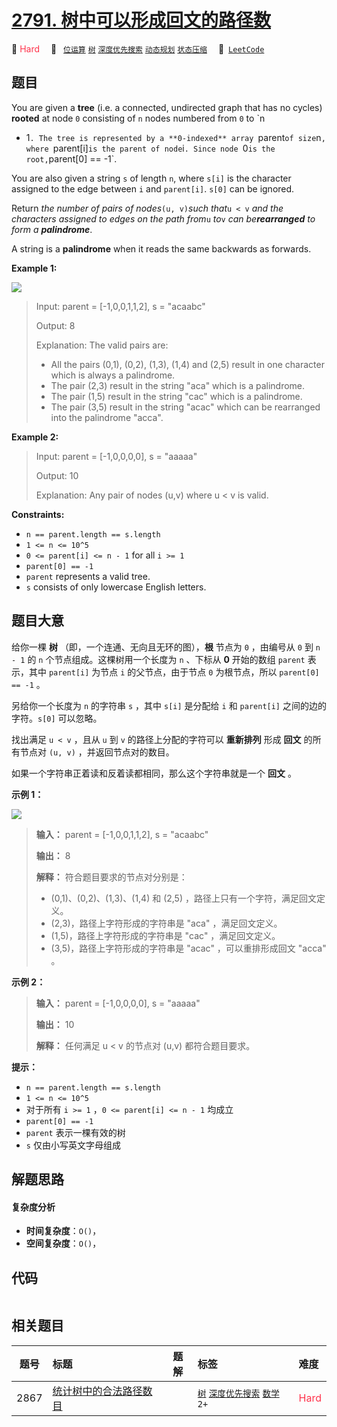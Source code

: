 # [2791. 树中可以形成回文的路径数](https://leetcode.com/problems/count-paths-that-can-form-a-palindrome-in-a-tree)

🔴 <font color=#ff334b>Hard</font>&emsp; 🔖&ensp; [`位运算`](/tag/bit-manipulation.md) [`树`](/tag/tree.md) [`深度优先搜索`](/tag/depth-first-search.md) [`动态规划`](/tag/dynamic-programming.md) [`状态压缩`](/tag/bitmask.md)&emsp; 🔗&ensp;[`LeetCode`](https://leetcode.com/problems/count-paths-that-can-form-a-palindrome-in-a-tree)

## 题目

You are given a **tree** (i.e. a connected, undirected graph that has no
cycles) **rooted** at node `0` consisting of `n` nodes numbered from `0` to `n
- 1`. The tree is represented by a **0-indexed** array `parent` of size `n`,
where `parent[i]` is the parent of node `i`. Since node `0` is the root,
`parent[0] == -1`.

You are also given a string `s` of length `n`, where `s[i]` is the character
assigned to the edge between `i` and `parent[i]`. `s[0]` can be ignored.

Return _the number of pairs of nodes_`(u, v)`_such that_`u < v` _and the
characters assigned to edges on the path from_`u` _to_`v` _can
be**rearranged** to form a **palindrome**_.

A string is a **palindrome** when it reads the same backwards as forwards.



**Example 1:**

![](https://assets.leetcode.com/uploads/2023/07/15/treedrawio-8drawio.png)

> Input: parent = [-1,0,0,1,1,2], s = "acaabc"
> 
> Output: 8
> 
> Explanation: The valid pairs are:
> - All the pairs (0,1), (0,2), (1,3), (1,4) and (2,5) result in one character which is always a palindrome.
> - The pair (2,3) result in the string "aca" which is a palindrome.
> - The pair (1,5) result in the string "cac" which is a palindrome.
> - The pair (3,5) result in the string "acac" which can be rearranged into the palindrome "acca".

**Example 2:**

> Input: parent = [-1,0,0,0,0], s = "aaaaa"
> 
> Output: 10
> 
> Explanation: Any pair of nodes (u,v) where u < v is valid.

**Constraints:**

  * `n == parent.length == s.length`
  * `1 <= n <= 10^5`
  * `0 <= parent[i] <= n - 1` for all `i >= 1`
  * `parent[0] == -1`
  * `parent` represents a valid tree.
  * `s` consists of only lowercase English letters.


## 题目大意

给你一棵 **树** （即，一个连通、无向且无环的图），**根** 节点为 `0` ，由编号从 `0` 到 `n - 1` 的 `n`
个节点组成。这棵树用一个长度为 `n` 、下标从 **0** 开始的数组 `parent` 表示，其中 `parent[i]` 为节点 `i`
的父节点，由于节点 `0` 为根节点，所以 `parent[0] == -1` 。

另给你一个长度为 `n` 的字符串 `s` ，其中 `s[i]` 是分配给 `i` 和 `parent[i]` 之间的边的字符。`s[0]` 可以忽略。

找出满足 `u < v` ，且从 `u` 到 `v` 的路径上分配的字符可以 **重新排列** 形成 **回文** 的所有节点对 `(u, v)`
，并返回节点对的数目。

如果一个字符串正着读和反着读都相同，那么这个字符串就是一个 **回文** 。



**示例 1：**

![](https://assets.leetcode.com/uploads/2023/07/15/treedrawio-8drawio.png)

> 
> 
> 
> 
> 
> **输入：** parent = [-1,0,0,1,1,2], s = "acaabc"
> 
> **输出：** 8
> 
> **解释：** 符合题目要求的节点对分别是：
> - (0,1)、(0,2)、(1,3)、(1,4) 和 (2,5) ，路径上只有一个字符，满足回文定义。
> - (2,3)，路径上字符形成的字符串是 "aca" ，满足回文定义。
> - (1,5)，路径上字符形成的字符串是 "cac" ，满足回文定义。
> - (3,5)，路径上字符形成的字符串是 "acac" ，可以重排形成回文 "acca" 。
> 
> 

**示例 2：**

> 
> 
> 
> 
> 
> **输入：** parent = [-1,0,0,0,0], s = "aaaaa"
> 
> **输出：** 10
> 
> **解释：** 任何满足 u < v 的节点对 (u,v) 都符合题目要求。
> 
> 



**提示：**

  * `n == parent.length == s.length`
  * `1 <= n <= 10^5`
  * 对于所有 `i >= 1` ，`0 <= parent[i] <= n - 1` 均成立
  * `parent[0] == -1`
  * `parent` 表示一棵有效的树
  * `s` 仅由小写英文字母组成


## 解题思路

#### 复杂度分析

- **时间复杂度**：`O()`，
- **空间复杂度**：`O()`，

## 代码

```javascript

```

## 相关题目

<!-- prettier-ignore -->
| 题号 | 标题 | 题解 | 标签 | 难度 |
| :------: | :------ | :------: | :------ | :------ |
| 2867 | [统计树中的合法路径数目](https://leetcode.com/problems/count-valid-paths-in-a-tree) |  |  [`树`](/tag/tree.md) [`深度优先搜索`](/tag/depth-first-search.md) [`数学`](/tag/math.md) `2+` | <font color=#ff334b>Hard</font> |